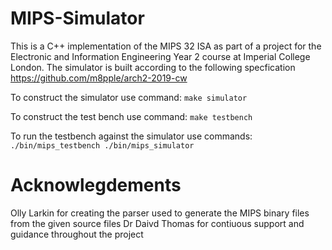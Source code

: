 # MIPS-Simulator

This is a C++ implementation of the MIPS 32 ISA as part of a project for the Electronic and Information Engineering Year 2 course at Imperial College London. The simulator is built according to the following specfication https://github.com/m8pple/arch2-2019-cw

To construct the simulator use command:
`make simulator`

To construct the test bench use command:
`make testbench`

To run the testbench against the simulator use commands:
`./bin/mips_testbench ./bin/mips_simulator`

# Acknowlegdements
Olly Larkin for creating the parser used to generate the MIPS binary files from the given source files
Dr Daivd Thomas for contiuous support and guidance throughout the project

